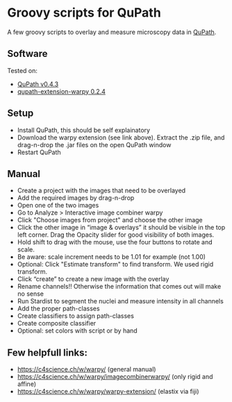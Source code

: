 # Groovy scripts for QuPath
A few groovy scripts to overlay and measure microscopy data in [QuPath](https://qupath.github.io/).

## Software
Tested on:
* [QuPath v0.4.3](https://github.com/qupath/qupath/releases/tag/v0.4.3)
* [qupath-extension-warpy 0.2.4](https://github.com/BIOP/qupath-extension-warpy/releases/tag/0.2.4)

## Setup
* Install QuPath, this should be self explainatory
* Download the warpy extension (see link above). Extract the .zip file, and drag-n-drop the .jar files on the open QuPath window
* Restart QuPath

## Manual
* Create a project with the images that need to be overlayed
* Add the required images by drag-n-drop
* Open one of the two images
* Go to Analyze > Interactive image combiner warpy
* Click "Choose images from project" and choose the other image
* Click the other image in “image & overlays” it should be visible in the top left corner. Drag the Opacity slider for good visibility of both images.
* Hold shift to drag with the mouse, use the four buttons to rotate and scale.
* Be aware: scale increment needs to be 1.01 for example (not 1.00)
* Optional: Click "Estimate transform" to find transform. We used rigid transform.
* Click “create” to create a new image with the overlay
* Rename channels!! Otherwise the information that comes out will make no sense
* Run Stardist to segment the nuclei and measure intensity in all channels
* Add the proper path-classes
* Create classifiers to assign path-classes
* Create composite classifier
* Optional: set colors with script or by hand


## Few helpfull links:
* https://c4science.ch/w/warpy/ (general manual)
* https://c4science.ch/w/warpy/imagecombinerwarpy/ (only rigid and affine)
* https://c4science.ch/w/warpy/warpy-extension/ (elastix via fiji)
